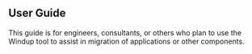 ## User Guide

This guide is for engineers, consultants, or others who plan to use the Windup tool to assist in migration of applications or other components.

